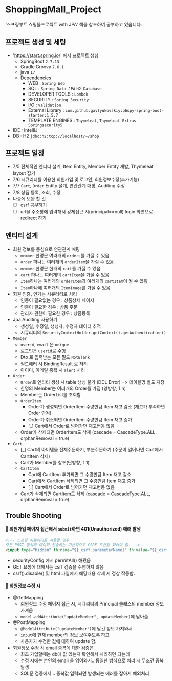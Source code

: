 # ShoppingMall_Project
 '스프링부트 쇼핑몰프로젝트 with JPA' 책을 참조하여 공부하고 있습니다.

## 프로젝트 생성 및 세팅
- 'https://start.spring.io/' 에서 프로젝트 생성
    - SpringBoot `2.7.13`
    - Gradle Groovy `7.6.1`
    - java `17`
    - Dependencies
        - WEB : `Spring Web`
        - SQL : `Spring Data JPA`  `H2 Database`
        - DEVELOPER TOOLS : `Lombok`
        - SECURITY : `Spring Security`
        - I/O : `Validation`
        - External Library : `com.github.gavlyukovskiy:p6spy-spring-boot-starter:1.5.7`
        - TEMPLATE ENGINES : `Thymeleaf`, `Thymeleaf Extras Springsecurity5`
- IDE : IntelliJ
- DB : H2 `jdbc:h2:tcp://localhost/~/shop`

## 프로젝트 일정
- 7/5 전체적인 엔티티 설계, Item Entity, Member Entity 개발, Thymeleaf layout 잡기
- 7/6 시큐리티를 이용한 회원가입 및 로그인, 회원정보수정(추가기능) 
- 7/7 `Cart`, `Order` Entity 설계, 연관관계 매핑, Auditing 수정
- 7/8 상품 등록, 조회, 수정
- 나중에 보완 할 것
  - [ ] csrf 공부하기
  - [ ] url을 주소창에 입력해서 강제접근 시(principal==null) login 화면으로 redirect 하기

## 엔티티 설계
- 회원 정보를 중심으로 연관관계 매핑
  - `member` 한명은 여러개의 `orders`를 가질 수 있음
  - `order` 하나는 여러개의 `orderItem`을 가질 수 있음
  - `member` 한명은 한개의 `cart`를 가질 수 있음
  - `cart` 하나는 여러개의 `cartItem`을 가질 수 있음
  - `Item`하나는 여러개의 `orderItem`과 여러개의 `cartItem`이 될 수 있음
  - `Item`하나에 여러개의 `ItemImage`를 가질 수 있음
- 회원 인증, 인가는 시큐리티로 처리
  - 인증이 필요없는 경우 : 상품상세 페이지
  - 인증이 필요한 경우 : 상품 주문
  - 관리자 권한이 필요한 경우 : 상품등록
- Jpa Auditing 사용하기
  - 생성일, 수정일, 생성자, 수정자 데이터 추적
  - 시큐리티의 `SecurityContextHolder.getContext().getAuthentication()`
- `Member`
  - `userid`, `email` 은 `unique`
  - 로그인은 `userid`로 수행
  - Dto 로 입력받는 모든 필드 `NotBlank`
  - 필드에러 시 BindingResult 로 처리
  - 아이디, 이메일 중복 시 `alert` 처리
- `Order`
  - `Order`로 엔티티 생성 시 table 생성 불가 (DDL Error) => 테이블명 별도 지정
  - 한명의 Member는 여러개의 Order를 가짐 (양방향, 1:n)
  - Member는 OrderList를 조회함
  - `OrderItem`
    - Order가 생성되면 OrderItem 수량만큼 Item 재고 감소 (재고가 부족하면 Order 안됨)
    - Order가 취소되면 OrderItem 수량만큼 Item 재고 증가
    - [_] Cart에서 Order로 넘어가면 재고변동 없음
  - Order가 삭제되면 OrderItem도 삭제 (cascade = CascadeType.ALL, orphanRemoval = true)
- `Cart`
  - [_] Cart의 아이템을 전체주문하기, 부분주문하기 (주문이 일어나면 Cart에서 CartItem 삭제)
  - Cart가 Member를 참조(단방향, 1:1)
  - `CartItem`
    - Cart에 CartItem 추가되면 그 수량만큼 Item 재고 감소
    - Cart에서 CartItem 삭제되면 그 수량만큼 Item 재고 증가
    - [_] Cart에서 Order로 넘어가면 재고변동 없음
  - Cart가 삭제되면 CartItem도 삭제 (cascade = CascadeType.ALL, orphanRemoval = true)

## Trouble Shooting
#### 📑 회원가입 페이지 접근해서 `submit`하면 401(Unauthorized) 에러 발생
```html
<!-- 스프링 시큐리티를 사용할 경우 
모든 POST 방식의 데이터 전송에는 기본적으로 CSRF 토큰값 있어야 함. -->
<input type="hidden" th:name="${_csrf.parameterName}" th:value="${_csrf.token}">
```
- securityConfig 에서 permitAll() 해줬음
- GET 요청에 대해서는 csrf 검증을 수행하지 않음
- csrf().disable() 및 html 파일에서 해당내용 삭제 시 정상 작동함.

#### 📑 회원정보 수정 시
- @GetMapping
  - 회원정보 수정 페이지 접근 시, 시큐리티의 Principal 클래스의 member 정보 가져옴
  - `model.addAttribute("updateMember", updateMember)`에 담아줌
- @PostMapping
  - `@ModelAttribute("updateMember")`에 담긴 정보 가져와서 
  - `input`에 현재 member의 정보 보여주도록 하고
  - 사용자가 수정한 값에 대하여 update 함.
- 회원정보 수정 시 email 중복에 대한 검증은
  - 최초 가입할때는 db에 값 있는지 확인해서 처리하면 되는데
  - 수정 시에는 본인의 email 을 읽어와서.. 동일한 방식으로 처리 시 무조건 중복발생
  - SQL문 검증에서 .. 중복값 입력되면 발생되는 에러를 잡아서 예외처리